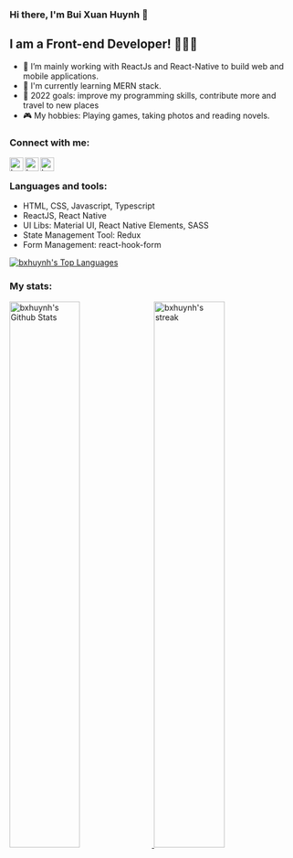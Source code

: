 ### Hi there, I'm Bui Xuan Huynh 👋 

## I am a Front-end Developer! 🥑🥑🥑
- 🍱 I’m mainly working with ReactJs and React-Native to build web and mobile applications.
- 🍔 I'm currently learning MERN stack.
- 🍉 2022 goals: improve my programming skills, contribute more and travel to new places
- 🎮 My hobbies: Playing games, taking photos and reading novels.

### Connect with me:
[<img align="left" alt="bxhuynh | LinkedIn" width="24px" src="https://cdn.jsdelivr.net/npm/simple-icons@v3/icons/linkedin.svg" />][linkedin]
[<img align="left" alt="bxhuynh | Facebook" width="24px" src="https://cdn.jsdelivr.net/npm/simple-icons@v3/icons/facebook.svg" />][facebook]
[<img align="left" alt="bxhuynh | Skype" width="24px" src="https://cdn.jsdelivr.net/npm/simple-icons@v3/icons/skype.svg" />][skype]

<br/>

### Languages and tools:
- HTML, CSS, Javascript, Typescript
- ReactJS, React Native
- UI Libs: Material UI, React Native Elements, SASS
- State Management Tool: Redux
- Form Management: react-hook-form  

<a href="#"><img align="center" alt="bxhuynh's Top Languages" src="https://github-readme-stats.vercel.app/api/top-langs/?username=bxhuynh&count_private=true&layout=compact&theme=tokyonight&hide_border=true&&&exclude_repo=CT312H-practice" /></a>

### My stats:
<p align="left">
  <a href="#">
  <img width="49.5%" alt="bxhuynh's Github Stats" src="https://github-readme-stats.vercel.app/api?username=bxhuynh&show_icons=true&count_private=true&theme=tokyonight&hide_border=true" />
    <img width="49.5%" alt="bxhuynh's streak" src="https://github-readme-streak-stats.herokuapp.com/?user=bxhuynh&theme=tokyonight&hide_border=true" />
  </a>
</p>
<br>


[linkedin]: https://www.linkedin.com/in/xuan-huynh-bui-485232145/
[facebook]: https://www.facebook.com/buixuanhuynh1998/
[skype]: https://join.skype.com/invite/fZEnP70fDVh8
